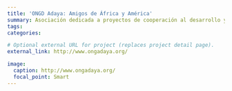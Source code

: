 ```yaml
---
title: 'ONGD Adaya: Amigos de África y América'
summary: Asociación dedicada a proyectos de cooperación al desarrollo y sensibilización social. 
tags:
categories: 

# Optional external URL for project (replaces project detail page).
external_link: http://www.ongadaya.org/

image:
  caption: http://www.ongadaya.org/
  focal_point: Smart
---
```

